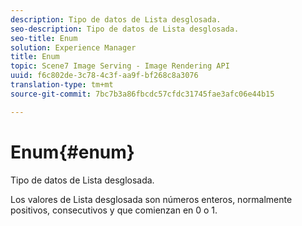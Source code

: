 ```yaml
---
description: Tipo de datos de Lista desglosada.
seo-description: Tipo de datos de Lista desglosada.
seo-title: Enum
solution: Experience Manager
title: Enum
topic: Scene7 Image Serving - Image Rendering API
uuid: f6c802de-3c78-4c3f-aa9f-bf268c8a3076
translation-type: tm+mt
source-git-commit: 7bc7b3a86fbcdc57cfdc31745fae3afc06e44b15

---
```



# Enum{#enum}

Tipo de datos de Lista desglosada.

Los valores de Lista desglosada son números enteros, normalmente positivos, consecutivos y que comienzan en 0 o 1.
